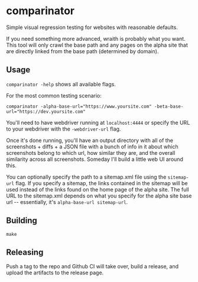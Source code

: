 # comparinator

Simple visual regression testing for websites with reasonable defaults.

If you need something more advanced, wraith is probably what you want. This tool will only crawl the base path and any pages on the alpha site that are directly linked from the base path (determined by domain).

## Usage

`comparinator -help` shows all available flags.

For the most common testing scenario:

`comparinator -alpha-base-url="https://www.yoursite.com" -beta-base-url="https://dev.yoursite.com"`

You'll need to have webdriver running at `localhost:4444` or specify the URL to your webdriver with the `-webdriver-url` flag.

Once it's done running, you'll have an output directory with all of the screenshots + diffs + a JSON file with a bunch of info in it about which screenshots belong to which url, how similar they are, and the overall similarity across all screenshots. Someday I'll build a little web UI around this.

You can optionally specify the path to a sitemap.xml file using the `sitemap-url` flag. If you specify a sitemap, the links contained in the sitemap will be used instead of the links found on the home page of the alpha site. The full URL to the sitemap.xml depends on what you specify for the alpha site base url -- essentially, it's `alpha-base-url sitemap-url`.

## Building

`make`

## Releasing

Push a tag to the repo and Github CI will take over, build a release, and upload
the artifacts to the release page.
